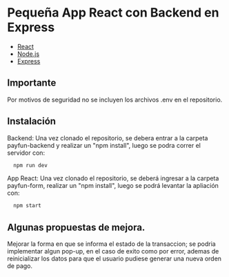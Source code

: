 # Pequeña App React con Backend en Express

- [React](https://es.react.dev/)
- [Node.js](https://nodejs.org/en)
- [Express](https://expressjs.com/es/)

## Importante

Por motivos de seguridad no se incluyen los archivos .env en el repositorio.

## Instalación

Backend: Una vez clonado el repositorio, se debera entrar a la carpeta payfun-backend y realizar un "npm install", luego se podra correr el servidor con:

```bash
  npm run dev
```

App React: Una vez clonado el repositorio, se deberá ingresar a la carpeta payfun-form, realizar un "npm install", luego se podrá levantar la apliación con:

```bash
  npm start
```

## Algunas propuestas de mejora.

Mejorar la forma en que se informa el estado de la transaccion; se podria implementar algun pop-up, en el caso de exito como por error, ademas de reinicializar los datos para que el usuario pudiese generar una nueva orden de pago.
